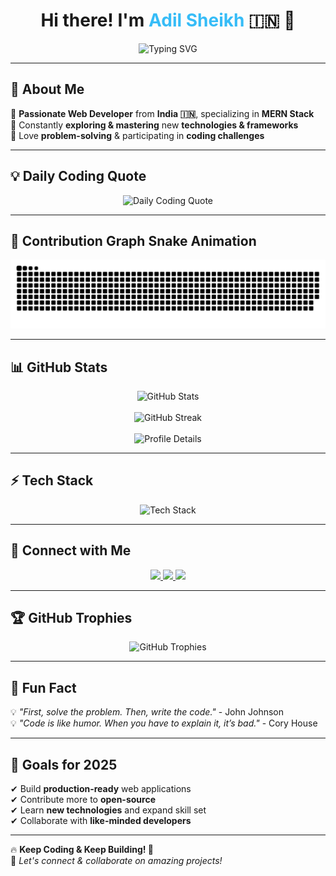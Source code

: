 <h1 align="center">Hi there! I'm <span style="color:#36BCF7;">Adil Sheikh</span> 🇮🇳 👋</h1>

<p align="center">
  <img src="https://readme-typing-svg.herokuapp.com?font=Fira+Code&duration=3000&pause=1000&color=36BCF7&center=true&vCenter=true&width=600&lines=Full-Stack+Developer;Building+Awesome+Projects;Always+Learning+New+Tech" alt="Typing SVG">
</p>

---

## 🚀 About Me  
🔹 **Passionate Web Developer** from **India 🇮🇳**, specializing in **MERN Stack**  
🔹 Constantly **exploring & mastering** new **technologies & frameworks**  
🔹 Love **problem-solving** & participating in **coding challenges**  

---

## 💡 Daily Coding Quote  
<p align="center">
  <img src="https://quotes-github-readme.vercel.app/api?type=horizontal&theme=radical" alt="Daily Coding Quote">
</p>

---

## 🎨 Contribution Graph Snake Animation  
<p align="center">
  <img src="https://github.com/Adilsheikhh/Adilsheikhh/blob/main/github-contribution-grid-snake.svg" alt="Snake animation">
</p>

---

## 📊 GitHub Stats  
<div align="center">
  <img src="https://github-readme-stats.vercel.app/api?username=Adilsheikhh&show_icons=true&theme=radical&count_private=true&hide_border=true&border_radius=10" alt="GitHub Stats">
  <br><br>
  <img src="https://github-readme-streak-stats.herokuapp.com/?user=Adilsheikhh&theme=radical&hide_border=true&border_radius=10" alt="GitHub Streak">
  <br><br>
  <img src="https://github-profile-summary-cards.vercel.app/api/cards/profile-details?username=Adilsheikhh&theme=radical" alt="Profile Details">
</div>

---

## ⚡ Tech Stack  
<p align="center">
  <img src="https://skillicons.dev/icons?i=react,nodejs,express,mongodb,js,ts,html,css,tailwind,git,github,vscode" alt="Tech Stack">
</p>

---

## 🔗 Connect with Me  
<p align="center">
  <a href="https://www.linkedin.com/in/adil-sheikh11/">
    <img src="https://img.shields.io/badge/LinkedIn-%230077B5.svg?style=for-the-badge&logo=linkedin&logoColor=white">
  </a>
  <a href="https://adilsheikh.vercel.app/">
    <img src="https://img.shields.io/badge/Portfolio-%23000000.svg?style=for-the-badge&logo=vercel&logoColor=white">
  </a>
  <a href="https://x.com/ASheikh99707">
    <img src="https://img.shields.io/badge/Twitter-%231DA1F2.svg?style=for-the-badge&logo=twitter&logoColor=white">
  </a>
</p>

---

## 🏆 GitHub Trophies  
<p align="center">
  <img src="https://github-profile-trophy.vercel.app/?username=Adilsheikhh&theme=radical&no-frame=true&column=4" alt="GitHub Trophies">
</p>

---

## 🚀 Fun Fact  
💡 *"First, solve the problem. Then, write the code."* - John Johnson  
💡 *"Code is like humor. When you have to explain it, it’s bad."* - Cory House  

---

## 🎯 Goals for 2025  
✔ Build **production-ready** web applications  
✔ Contribute more to **open-source**  
✔ Learn **new technologies** and expand skill set  
✔ Collaborate with **like-minded developers**  

---

🔥 **Keep Coding & Keep Building! 🚀**  
💬 *Let's connect & collaborate on amazing projects!*
